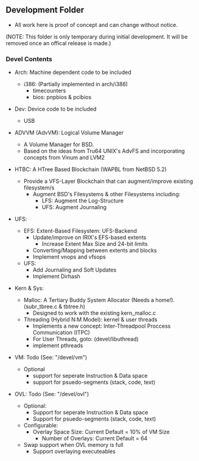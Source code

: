 ## Development Folder

- All work here is proof of concept and can change without notice.

(NOTE: This folder is only temporary during initial development. It will be removed once
an offical release is made.)

### Devel Contents

- Arch: Machine dependent code to be included
  - i386: (Partially implemented in arch/i386)
	- timecounters
	- bios: pnpbios & pcibios

- Dev: Device code to be included
	- USB

- ADVVM (AdvVM): Logical Volume Manager
	- A Volume Manager for BSD.
	- Based on the ideas from Tru64 UNIX's AdvFS and incorporating concepts from Vinum and LVM2

- HTBC: A HTree Based Blockchain (WAPBL from NetBSD 5.2)
	- Provide a VFS-Layer Blockchain that can augment/improve existing filesystem/s
		- Augment BSD's Filesystems & other Filesystems including:
			- LFS: Augment the Log-Structure
			- UFS: Augment Journaling

- UFS:
	- EFS: Extent-Based Filesystem: UFS-Backend
		- Update/improve on IRIX's EFS-based extents
			- Increase Extent Max Size and 24-bit limits
		- Converting/Mapping between extents and blocks
		- Implement vnops and vfsops
	- UFS:
		- Add Journaling and Soft Updates
		- Implement Dirhash
		
- Kern & Sys:
	- Malloc: A Tertiary Buddy System Allocator (Needs a home!). (subr_tbree.c & tbtree.h)
    	- Designed to work with the existing kern_malloc.c
  	- Threading (Hybrid N:M Model): kernel & user threads
    	- Implements a new concept: Inter-Threadpool Proccess Communication (ITPC)
    	- For User Threads, goto: (devel/libuthread)
    	- implement pthreads

- VM: Todo (See: "/devel/vm")
	- Optional 
		- support for seperate Instruction & Data space
		- support for psuedo-segments (stack, code, text)

- OVL: Todo (See: "/devel/ovl")
	- Optional:
		- Support for seperate Instruction & Data space
		- Support for psuedo-segments (stack, code, text)
	- Configurable:
		- Overlay Space Size: Current Default = 10% of VM Size
      		- Number of Overlays: Current Default = 64
	- Swap support when OVL memory is full
    	- Support overlaying executeables
